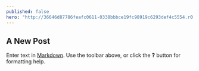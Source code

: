 ```yaml
---
published: false
hero: "http://36646d87786feafc0611-0338bbbce19fc98919c6293def4c5554.r0.cf1.rackcdn.com/images/FiGZ9r3D3E82.878x0.Z-Z96KYq.jpg"
---
```


## A New Post

Enter text in [Markdown](http://daringfireball.net/projects/markdown/). Use the toolbar above, or click the **?** button for formatting help.
